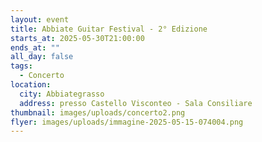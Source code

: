 ```yaml
---
layout: event
title: Abbiate Guitar Festival - 2° Edizione
starts_at: 2025-05-30T21:00:00
ends_at: ""
all_day: false
tags:
  - Concerto
location:
  city: Abbiategrasso
  address: presso Castello Visconteo - Sala Consiliare
thumbnail: images/uploads/concerto2.png
flyer: images/uploads/immagine-2025-05-15-074004.png
---
```


